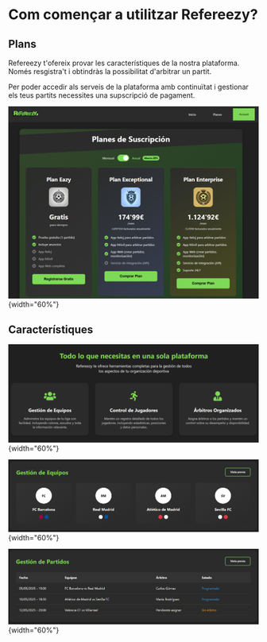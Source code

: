 
# Com començar a utilitzar Refereezy?

## Plans

Refereezy t'ofereix provar les característiques de la nostra plataforma. Només resgistra't i obtindràs la possibilitat d'arbitrar un partit.

Per poder accedir als serveis de la plataforma amb continuïtat i gestionar els teus partits necessites una supscripció de pagament.  

![](images/plans.png){width="60%"}

## Característiques

![](images/caract1.png){width="60%"}

![](images/image-1.png){width="60%"}

![](images/Captura%20de%20pantalla%202025-05-18%20234118.png){width="60%"}

